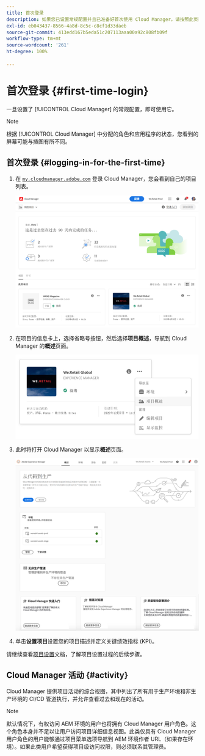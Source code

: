 ```yaml
---
title: 首次登录
description: 如果您已设置常规配置并且已准备好首次使用 Cloud Manager，请按照此页面上的说明进行操作。
exl-id: eb043437-8566-4a8d-8c5c-c8cf1d33daeb
source-git-commit: 413edd167b5eda51c207113aaa00a92c808fb09f
workflow-type: tm+mt
source-wordcount: '261'
ht-degree: 100%

---
```



# 首次登录 {#first-time-login}

一旦设置了 [!UICONTROL Cloud Manager] 的常规配置，即可使用它。

>[!NOTE]
>
>根据 [!UICONTROL Cloud Manager] 中分配的角色和应用程序的状态，您看到的屏幕可能与插图有所不同。

## 首次登录 {#logging-in-for-the-first-time}

1. 在 [`my.cloudmanager.adobe.com`](https://my.cloudmanager.adobe.com/) 登录 Cloud Manager，您会看到自己的项目列表。

   ![Cloud Manager 控制台](/help/assets/cloud-manager-console.png)

1. 在项目的信息卡上，选择省略号按钮，然后选择&#x200B;**项目概述**，导航到 Cloud Manager 的&#x200B;**概述**&#x200B;页面。

   ![Cloud Manager 选项](/help/assets/program-overview-option.png)

1. 此时将打开 Cloud Manager 以显示&#x200B;**概述**&#x200B;页面。

   ![Cloud Manager 概述页面](/help/assets/FirstLogin1.png)

1. 单击&#x200B;**设置项目**&#x200B;设置您的项目描述并定义关键绩效指标 (KPI)。

请继续查看[项目设置](/help/getting-started/program-setup.md)文档，了解项目设置过程的后续步骤。

## Cloud Manager 活动 {#activity}

Cloud Manager 提供项目活动的综合视图，其中列出了所有用于生产环境和非生产环境的 CI/CD 管道执行，并允许查看过去和现在的活动。

>[!NOTE]
>
>默认情况下，有权访问 AEM 环境的用户也将拥有 Cloud Manager 用户角色。这个角色本身并不足以让用户访问项目详细信息视图。此类仅具有 Cloud Manager 用户角色的用户能够通过项目菜单选项导航到 AEM 环境作者 URL（如果存在环境）。如果此类用户希望获得项目级访问权限，则必须联系其管理员。
